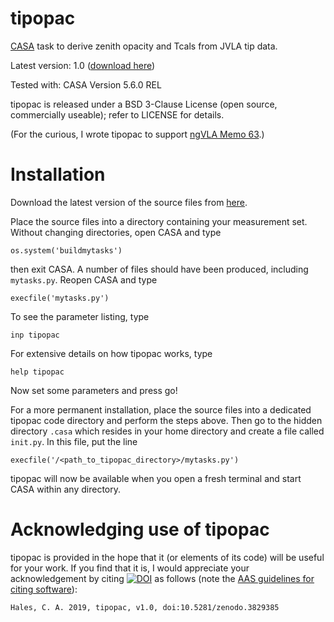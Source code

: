 tipopac
=======

[CASA](http://casa.nrao.edu/) task to derive zenith opacity and Tcals from JVLA tip data.

Latest version: 1.0 ([download here](https://github.com/chrishales/tipopac/releases/latest))

Tested with: CASA Version 5.6.0 REL

tipopac is released under a BSD 3-Clause License (open source, commercially useable); refer to LICENSE for details.

(For the curious, I wrote tipopac to support [ngVLA Memo 63](https://library.nrao.edu/public/memos/ngvla/NGVLA_63.pdf).)

Installation
======

Download the latest version of the source files from [here](https://github.com/chrishales/tipopac/releases/latest).

Place the source files into a directory containing your measurement set. Without changing directories, open CASA and type
```
os.system('buildmytasks')
```
then exit CASA. A number of files should have been produced, including ```mytasks.py```. Reopen CASA and type
```
execfile('mytasks.py')
```
To see the parameter listing, type
```
inp tipopac
```
For extensive details on how tipopac works, type
```
help tipopac
```
Now set some parameters and press go!

For a more permanent installation, place the source files into a dedicated tipopac code directory and perform the steps above. Then go to the hidden directory ```.casa``` which resides in your home directory and create a file called ```init.py```. In this file, put the line
```
execfile('/<path_to_tipopac_directory>/mytasks.py')
```
tipopac will now be available when you open a fresh terminal and start CASA within any directory.

Acknowledging use of tipopac
======

tipopac is provided in the hope that it (or elements of its code) will be useful for your work. If you find that it is, I would appreciate your acknowledgement by citing [![DOI](https://zenodo.org/badge/DOI/10.5281/zenodo.3829385.svg)](https://doi.org/10.5281/zenodo.3829385) as follows (note the [AAS guidelines for citing software](http://journals.aas.org/policy/software.html)):
```
Hales, C. A. 2019, tipopac, v1.0, doi:10.5281/zenodo.3829385
```
